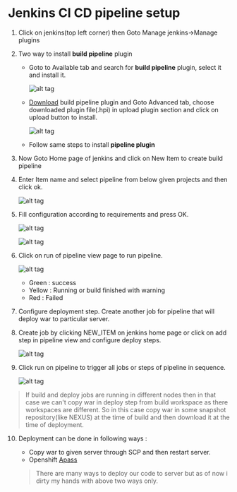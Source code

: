 # Jenkins CI CD pipeline setup

1. Click on jenkins(top left corner) then Goto Manage jenkins->Manage plugins
2. Two way to install **build pipeline** plugin

    - Goto to Available tab and search for **build pipeline** plugin, select it and install it.

      ![alt tag](https://cloud.githubusercontent.com/assets/8745622/23723664/0351810e-0470-11e7-8c75-10a0da670fbb.png)

    - [Download](http://mirrors.jenkins-ci.org/plugins/) build pipeline plugin and Goto Advanced tab, choose downloaded plugin file(.hpi) in upload plugin section and click on upload button to install.

      ![alt tag](https://cloud.githubusercontent.com/assets/8745622/23723718/3af1cbc8-0470-11e7-9ef0-6a4f3b9dc3a7.png)

    - Follow same steps to install **pipeline plugin**

3. Now Goto Home page of jenkins and click on New Item to create build pipeline
4. Enter Item name and select pipeline from below given projects and then click ok.

    ![alt tag](https://cloud.githubusercontent.com/assets/8745622/23725696/8f66b784-0477-11e7-8ad8-476938138d09.png)

5. Fill configuration according to requirements and press OK.

    ![alt tag](https://cloud.githubusercontent.com/assets/8745622/24329786/689760b2-122e-11e7-8e29-3d97e486a750.png)
    
    ![alt tag](https://cloud.githubusercontent.com/assets/8745622/24329803/c1ce5afa-122e-11e7-9d64-37f0942273f5.png)
    
6. Click on run of pipeline view page to run pipeline.

    ![alt tag](https://cloud.githubusercontent.com/assets/8745622/24329817/1e65afa2-122f-11e7-9cdb-dcf84144f6bc.png)
    
    - Green  : success
    - Yellow : Running or build finished with warning
    - Red    : Failed
    
7. Configure deployment step. Create another job for pipeline that will deploy war to particular server.
8. Create job by clicking NEW_ITEM on jenkins home page or click on add step in pipeline view and configure deploy steps.

    ![alt tag](https://cloud.githubusercontent.com/assets/8745622/24330140/f5feb80e-1235-11e7-80cb-645eaeeae6d2.png)
    
9. Click run on pipeline to trigger all jobs or steps of pipeline in sequence.

    ![alt tag](https://cloud.githubusercontent.com/assets/8745622/24330143/02bf581e-1236-11e7-87a9-626b480a9d00.png)
    
>If build and deploy jobs are running in different nodes then in that case we can't copy war in deploy step from build workspace as there workspaces are different. So in this case copy war in some snapshot repository(like NEXUS) at the time of build and then download it at the time of deployment.
  
10. Deployment can be done in following ways : 
    - Copy war to given server through SCP and then restart server.
    - Openshift [Apass](https://github.com/impradeeparya/docs/blob/master/openshift/commands.md)
    
    >There are many ways to deploy our code to server but as of now i dirty my hands with above two ways only.